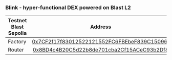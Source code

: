 ### Blink - hyper-functional DEX powered on Blast L2
| Testnet Blast Sepolia | Address            |
| ------------- |:------------------:|
| Factory       | [0x7CF2f17f83012522121552FC6FBEbeF839C15096](https://testnet.blastscan.io/address/0x7CF2f17f83012522121552FC6FBEbeF839C15096))|
| Router        | [0x8BD4c4B20C5d22b8de701cba2Cf15ACeC93b2Df8](https://testnet.blastscan.io/address/0x8BD4c4B20C5d22b8de701cba2Cf15ACeC93b2Df8) |
